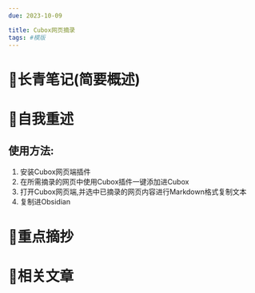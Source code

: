 ```yaml
---
due: 2023-10-09 

title: Cubox网页摘录
tags: #模版
---
```

# 📖长青笔记(简要概述)



# 📘自我重述
## 使用方法:
1. 安装Cubox网页端插件
2. 在所需摘录的网页中使用Cubox插件一键添加进Cubox
3. 打开Cubox网页端,并选中已摘录的网页内容进行Markdown格式复制文本
4. 复制进Obsidian



# 🍎重点摘抄





# 📒相关文章


